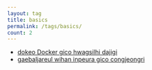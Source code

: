 ```yaml
---
layout: tag
title: basics
permalink: /tags/basics/
count: 2
---
```


- [dokeo Docker gico hwagsilhi dajigi](https://futurecreator.github.io/2018/11/16/docker-container-basics/)
- [gaebaljareul wihan inpeura gico congjeongri](https://futurecreator.github.io/2018/11/09/it-infrastructure-basics/)
